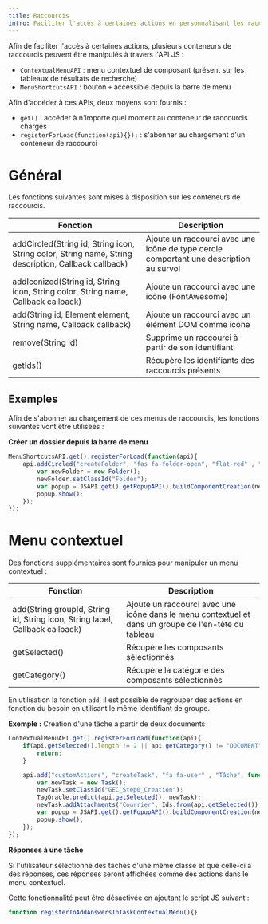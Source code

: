 ```yaml
---
title: Raccourcis
intro: Faciliter l'accès à certaines actions en personnalisant les raccourcis.
---
```


Afin de faciliter l'accès à certaines actions, plusieurs conteneurs de raccourcis peuvent être manipulés à travers l'API JS : 

* ``ContextualMenuAPI`` : menu contextuel de composant (présent sur les tableaux de résultats de recherche)
* ``MenuShortcutsAPI`` : bouton ``+`` accessible depuis la barre de menu
   
   
   
Afin d'accéder à ces APIs, deux moyens sont fournis : 

* ``get()`` : accéder à n'importe quel moment au conteneur de raccourcis chargés
* ``registerForLoad(function(api){});`` : s'abonner au chargement d'un conteneur de raccourci

# Général

Les fonctions suivantes sont mises à disposition sur les conteneurs de raccourcis. 


| Fonction                                                                                            | Description                                                                             |
|------------------------------------------------------------------------------------------------------|-----------------------------------------------------------------------------------------| 
| addCircled(String id, String icon, String color, String name, String description, Callback callback) | Ajoute un raccourci avec une icône de type cercle comportant une description au survol  |         
| addIconized(String id, String icon, String color, String name, Callback callback)                    | Ajoute un raccourci avec une icône (FontAwesome)                                        |
| add(String id, Element element, String name, Callback callback)                                      | Ajoute un raccourci avec un élément DOM comme icône                                     | 
| remove(String id)                                                                                    | Supprime un raccourci à partir de son identifiant                                       |
| getIds()                                                                                             | Récupère les identifiants des raccourcis présents                                       | 

## Exemples

Afin de s'abonner au chargement de ces menus de raccourcis, les fonctions suivantes vont être utilisées : 

__Créer un dossier depuis la barre de menu__ 

```javascript
MenuShortcutsAPI.get().registerForLoad(function(api){ 
	api.addCircled("createFolder", "fas fa-folder-open", "flat-red" , "Dossier","Créer un dossier", function(){
	    var newFolder = new Folder();
	    newFolder.setClassId("Folder");
	    var popup = JSAPI.get().getPopupAPI().buildComponentCreation(newFolder);
	    popup.show();
	});  
});
```

# Menu contextuel

Des fonctions supplémentaires sont fournies pour manipuler un menu contextuel : 


| Fonction                                                                               | Description                                                                         |
|-----------------------------------------------------------------------------------------|-------------------------------------------------------------------------------------|
| add(String groupId, String id, String icon, String label,  Callback callback)           | Ajoute un raccourci avec une icône dans le menu contextuel et dans un groupe de l'en-tête du tableau |   
| getSelected()                                                                           | Récupère les composants sélectionnés                                                |        
| getCategory()                                                                           | Récupère la catégorie des composants sélectionnés                                   | 


En utilisation la fonction `add`, il est possible de regrouper des actions en fonction du besoin en utilisant le même identifiant de groupe.
 
__Exemple :__ Création d'une tâche à partir de deux documents 

```javascript
ContextualMenuAPI.get().registerForLoad(function(api){
	if(api.getSelected().length != 2 || api.getCategory() != "DOCUMENT"){
		return;
	}

	api.add("customActions", "createTask", "fa fa-user" , "Tâche", function(){
		var newTask = new Task();
		newTask.setClassId("GEC_Step0_Creation");
		TagOracle.predict(api.getSelected(), newTask);			
		newTask.addAttachments("Courrier", Ids.from(api.getSelected()), "DOCUMENT");			
		var popup = JSAPI.get().getPopupAPI().buildComponentCreation(newTask);
		popup.show();
	});  
});
```

__Réponses à une tâche__ 


Si l'utilisateur sélectionne des tâches d'une même classe et que celle-ci a des réponses, ces réponses seront affichées comme des actions dans le menu contextuel.

Cette fonctionnalité peut être désactivée en ajoutant le script JS suivant : 

```javascript
function registerToAddAnswersInTaskContextualMenu(){}
```